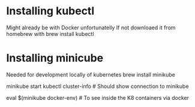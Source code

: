 # Installing kubectl
Might already be with Docker unfortunatelly
If not downloaed it from homebrew with
brew install kubectl

# Installing minicube
Needed for development locally of kubernetes
brew install minikube


minikube start
kubectl cluster-info  # Should show connection to minikube


eval $(minikube docker-env) # To see inside the K8 containers via docker